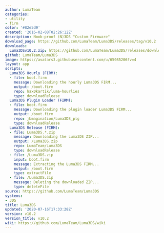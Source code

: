 ```yaml
---
author: LumaTeam
categories:
- utility
- firm
color: '#82e5d9'
created: '2016-02-08T02:26:12Z'
description: Noob-proof (N)3DS "Custom Firmware"
download_page: https://github.com/LumaTeam/Luma3DS/releases/tag/v10.2
downloads:
  Luma3DSv10.2.zip: https://github.com/LumaTeam/Luma3DS/releases/download/v10.2/Luma3DSv10.2.zip
github: LumaTeam/Luma3DS
image: https://avatars3.githubusercontent.com/u/65085206?v=4
layout: app
scripts:
  Luma3DS Hourly (FIRM):
  - file: boot.firm
    message: Downloading the hourly Luma3DS FIRM...
    output: /boot.firm
    repo: hax0kartik/luma-hourlies
    type: downloadRelease
  Luma3DS Plugin Loader (FIRM):
  - file: boot.firm
    message: Downloading the plugin loader Luma3DS FIRM...
    output: /boot.firm
    repo: jbmagination/Luma3DS_plg
    type: downloadRelease
  Luma3DS Release (FIRM):
  - file: Luma3DS.*.zip
    message: Downloading the Luma3DS ZIP...
    output: /Luma3DS.zip
    repo: LumaTeam/Luma3DS
    type: downloadRelease
  - file: /Luma3DS.zip
    input: boot.firm
    message: Extracting the Luma3DS FIRM...
    output: /boot.firm
    type: extractFile
  - file: /Luma3DS.zip
    message: Deleting the downloaded ZIP...
    type: deleteFile
source: https://github.com/LumaTeam/Luma3DS
systems:
- 3DS
title: Luma3DS
updated: '2020-07-16T17:33:28Z'
version: v10.2
version_title: v10.2
wiki: https://github.com/LumaTeam/Luma3DS/wiki
---
```

